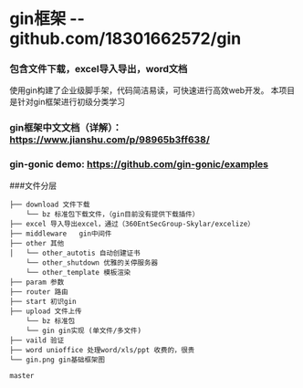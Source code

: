 # gin框架 --github.com/18301662572/gin  
### 包含文件下载，excel导入导出，word文档
使用gin构建了企业级脚手架，代码简洁易读，可快速进行高效web开发。
本项目是针对gin框架进行初级分类学习

### gin框架中文文档（详解）： https://www.jianshu.com/p/98965b3ff638/
### gin-gonic demo: https://github.com/gin-gonic/examples

###文件分层
```
├── download 文件下载
    └── bz 标准包下载文件，（gin目前没有提供下载插件）
├── excel 导入导出excel，通过（360EntSecGroup-Skylar/excelize）
├── middleware   gin中间件
├── other 其他
│   └── other_autotis 自动创建证书
    └── other_shutdown 优雅的关停服务器
    └── other_template 模板渲染
├── param 参数
├── router 路由
├── start 初识gin
├── upload 文件上传
    └── bz 标准包
    └── gin gin实现 (单文件/多文件)
├── vaild 验证
├── word unioffice 处理word/xls/ppt 收费的，很贵
└── gin.png gin基础框架图

master

```
